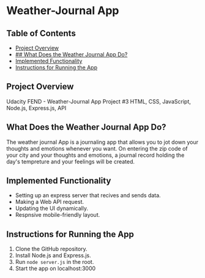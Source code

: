 # Weather-Journal App

## Table of Contents

* [Project Overview](#Project-Overview)
* [## What Does the Weather Journal App Do?](#What-Does-the-Weather-Journal-App-Do?)
* [Implemented Functionality](#Implemented-Functionality)
* [Instructions for Running the App](#Instructions-for-Running-the-Blog)

## Project Overview

Udacity FEND - Weather-Journal App Project #3
HTML, CSS, JavaScript, Node.js, Express.js, API

## What Does the Weather Journal App Do?
The weather journal App is a journaling app that allows you to jot down your thoughts and emotions whenever you want. On entering the zip code of your city and your thoughts and emotions, a journal record holding the day's tempreture and your feelings will be created.

## Implemented Functionality

- Setting up an express server that recives and sends data.
- Making a Web API request.
- Updating the UI dynamically.
- Respnsive mobile-friendly layout.

## Instructions for Running the App

1. Clone the GitHub repository.
2. Install Node.js and Express.js.
3. Run ```node server.js``` in the root.
4. Start the app on localhost:3000